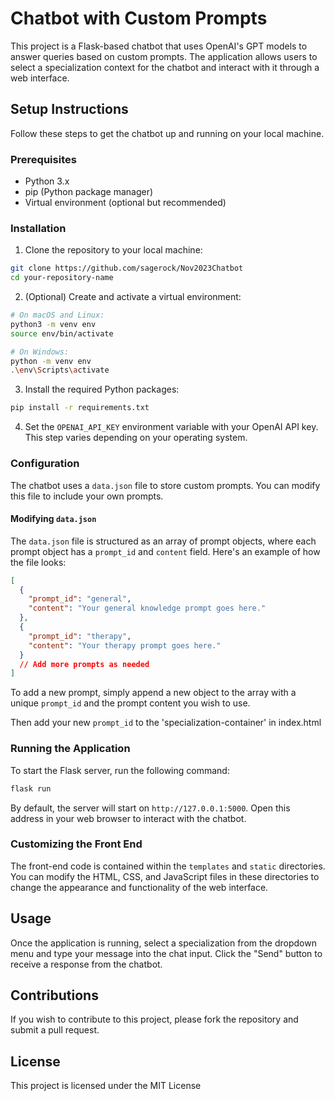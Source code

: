 
# Chatbot with Custom Prompts

This project is a Flask-based chatbot that uses OpenAI's GPT models to answer queries based on custom prompts. The application allows users to select a specialization context for the chatbot and interact with it through a web interface.

## Setup Instructions

Follow these steps to get the chatbot up and running on your local machine.

### Prerequisites

- Python 3.x
- pip (Python package manager)
- Virtual environment (optional but recommended)

### Installation

1. Clone the repository to your local machine:

```bash
git clone https://github.com/sagerock/Nov2023Chatbot
cd your-repository-name
```

2. (Optional) Create and activate a virtual environment:

```bash
# On macOS and Linux:
python3 -m venv env
source env/bin/activate

# On Windows:
python -m venv env
.\env\Scripts\activate
```

3. Install the required Python packages:

```bash
pip install -r requirements.txt
```

4. Set the `OPENAI_API_KEY` environment variable with your OpenAI API key. This step varies depending on your operating system.

### Configuration

The chatbot uses a `data.json` file to store custom prompts. You can modify this file to include your own prompts.

#### Modifying `data.json`

The `data.json` file is structured as an array of prompt objects, where each prompt object has a `prompt_id` and `content` field. Here's an example of how the file looks:

```json
[
  {
    "prompt_id": "general",
    "content": "Your general knowledge prompt goes here."
  },
  {
    "prompt_id": "therapy",
    "content": "Your therapy prompt goes here."
  }
  // Add more prompts as needed
]
```

To add a new prompt, simply append a new object to the array with a unique `prompt_id` and the prompt content you wish to use.

Then add your new `prompt_id` to the 'specialization-container' in index.html

### Running the Application

To start the Flask server, run the following command:

```bash
flask run
```

By default, the server will start on `http://127.0.0.1:5000`. Open this address in your web browser to interact with the chatbot.

### Customizing the Front End

The front-end code is contained within the `templates` and `static` directories. You can modify the HTML, CSS, and JavaScript files in these directories to change the appearance and functionality of the web interface.

## Usage

Once the application is running, select a specialization from the dropdown menu and type your message into the chat input. Click the "Send" button to receive a response from the chatbot.

## Contributions

If you wish to contribute to this project, please fork the repository and submit a pull request.

## License

This project is licensed under the MIT License

